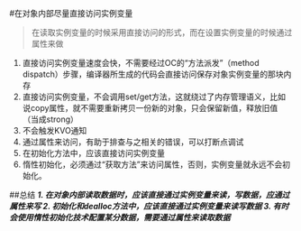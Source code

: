 #在对象内部尽量直接访问实例变量
> 在读取实例变量的时候采用直接访问的形式，而在设置实例变量的时候通过属性来做

1. 直接访问实例变量速度会快，不需要经过OC的“方法派发”（method dispatch）步骤，编译器所生成的代码会直接访问保存对象实例变量的那块内存
2. 直接访问实例变量，不会调用set/get方法，这就绕过了内存管理语义，比如说copy属性，就不需要重新拷贝一份新的对象，只会保留新值，释放旧值（当成strong）
3. 不会触发KVO通知
4. 通过属性来访问，有助于排查与之相关的错误，可以打断点调试
5. 在初始化方法中，应该直接访问实例变量
6. 惰性初始化，必须通过“获取方法”来访问属性，否则，实例变量就永远不会初始化。

##总结
***1. 在对象内部读取数据时，应该直接通过实例变量来读，写数据，应通过属性来写
2. 初始化和dealloc方法中，应该直接通过实例变量来读写数据
3. 有时会使用惰性初始化技术配置某分数据，需要通过属性来读取数据***

